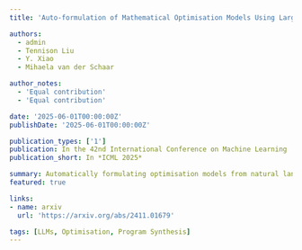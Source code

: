```yaml
---
title: 'Auto‑formulation of Mathematical Optimisation Models Using Large Language Models'

authors:
  - admin
  - Tennison Liu
  - Y. Xiao
  - Mihaela van der Schaar

author_notes:
  - 'Equal contribution'
  - 'Equal contribution'

date: '2025-06-01T00:00:00Z'
publishDate: '2025-06-01T00:00:00Z'

publication_types: ['1']
publication: In the 42nd International Conference on Machine Learning
publication_short: In *ICML 2025*

summary: Automatically formulating optimisation models from natural language using LLMs.
featured: true

links:
- name: arxiv
  url: 'https://arxiv.org/abs/2411.01679'

tags: [LLMs, Optimisation, Program Synthesis]
---
```

